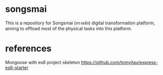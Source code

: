 # songsmai
This is a repository for Songsmai (ทรงสมัย) digital transformation platform, aiming to offload most of the physical tasks into this platform.


# references
Mongoose with es6 project skeleton
https://github.com/tomyitav/express-es6-starter